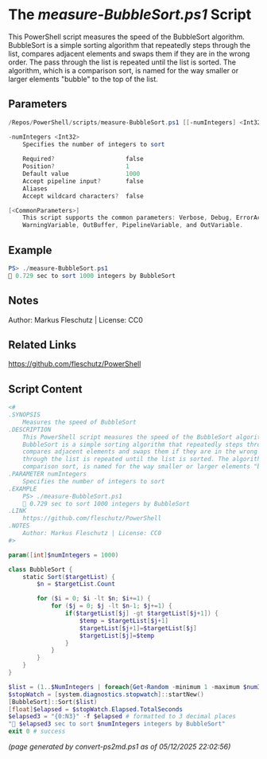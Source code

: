 The *measure-BubbleSort.ps1* Script
===========================

This PowerShell script measures the speed of the BubbleSort algorithm.
BubbleSort is a simple sorting algorithm that repeatedly steps through the list,
compares adjacent elements and swaps them if they are in the wrong order. The pass
through the list is repeated until the list is sorted. The algorithm, which is a
comparison sort, is named for the way smaller or larger elements "bubble" to the top of the list.

Parameters
----------
```powershell
/Repos/PowerShell/scripts/measure-BubbleSort.ps1 [[-numIntegers] <Int32>] [<CommonParameters>]

-numIntegers <Int32>
    Specifies the number of integers to sort
    
    Required?                    false
    Position?                    1
    Default value                1000
    Accept pipeline input?       false
    Aliases                      
    Accept wildcard characters?  false

[<CommonParameters>]
    This script supports the common parameters: Verbose, Debug, ErrorAction, ErrorVariable, WarningAction, 
    WarningVariable, OutBuffer, PipelineVariable, and OutVariable.
```

Example
-------
```powershell
PS> ./measure-BubbleSort.ps1
🧭 0.729 sec to sort 1000 integers by BubbleSort

```

Notes
-----
Author: Markus Fleschutz | License: CC0

Related Links
-------------
https://github.com/fleschutz/PowerShell

Script Content
--------------
```powershell
<#
.SYNOPSIS
	Measures the speed of BubbleSort 
.DESCRIPTION
	This PowerShell script measures the speed of the BubbleSort algorithm.
	BubbleSort is a simple sorting algorithm that repeatedly steps through the list,
	compares adjacent elements and swaps them if they are in the wrong order. The pass
	through the list is repeated until the list is sorted. The algorithm, which is a
	comparison sort, is named for the way smaller or larger elements "bubble" to the top of the list.
.PARAMETER numIntegers
	Specifies the number of integers to sort
.EXAMPLE
	PS> ./measure-BubbleSort.ps1
	🧭 0.729 sec to sort 1000 integers by BubbleSort 
.LINK
	https://github.com/fleschutz/PowerShell
.NOTES
	Author: Markus Fleschutz | License: CC0
#>

param([int]$numIntegers = 1000)

class BubbleSort {
    static Sort($targetList) {
        $n = $targetList.Count

        for ($i = 0; $i -lt $n; $i+=1) {
            for ($j = 0; $j -lt $n-1; $j+=1) {
                if($targetList[$j] -gt $targetList[$j+1]) {
                    $temp = $targetList[$j+1]
                    $targetList[$j+1]=$targetList[$j]
                    $targetList[$j]=$temp
                }
            }
        }
    }
}

$list = (1..$NumIntegers | foreach{Get-Random -minimum 1 -maximum $numIntegers})
$stopWatch = [system.diagnostics.stopwatch]::startNew()
[BubbleSort]::Sort($list)
[float]$elapsed = $stopWatch.Elapsed.TotalSeconds
$elapsed3 = "{0:N3}" -f $elapsed # formatted to 3 decimal places
"🧭 $elapsed3 sec to sort $numIntegers integers by BubbleSort"
exit 0 # success
```

*(page generated by convert-ps2md.ps1 as of 05/12/2025 22:02:56)*
